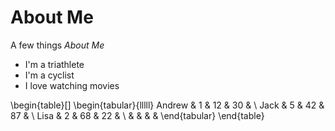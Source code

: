 # About Me

A few things _About Me_
* I'm a triathlete
* I'm a cyclist
* I love watching movies

\begin{table}[]
\begin{tabular}{lllll}
Andrew & 1 & 12 & 30 &  \\
Jack   & 5 & 42 & 87 &  \\
Lisa   & 2 & 68 & 22 &  \\
       &   &    &    & 
\end{tabular}
\end{table}